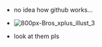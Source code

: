 - no idea how github works...

- ![800px-Bros_xplus_illust_3](https://github.com/user-attachments/assets/3a3bcee8-0a85-47c6-a043-0b96e5f2d112)
- look at them pls

<!---
yurilover15/yurilover15 is a ✨ special ✨ repository because its `README.md` (this file) appears on your GitHub profile.
You can click the Preview link to take a look at your changes.
--->
